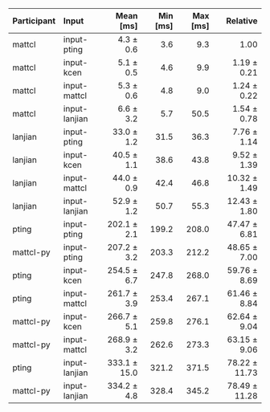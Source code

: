 | Participant | Input | Mean [ms] | Min [ms] | Max [ms] | Relative |
|:---|:---|---:|---:|---:|---:|
| mattcl | input-pting | 4.3 ± 0.6 | 3.6 | 9.3 | 1.00 |
| mattcl | input-kcen | 5.1 ± 0.5 | 4.6 | 9.9 | 1.19 ± 0.21 |
| mattcl | input-mattcl | 5.3 ± 0.6 | 4.8 | 9.0 | 1.24 ± 0.22 |
| mattcl | input-lanjian | 6.6 ± 3.2 | 5.7 | 50.5 | 1.54 ± 0.78 |
| lanjian | input-pting | 33.0 ± 1.2 | 31.5 | 36.3 | 7.76 ± 1.14 |
| lanjian | input-kcen | 40.5 ± 1.1 | 38.6 | 43.8 | 9.52 ± 1.39 |
| lanjian | input-mattcl | 44.0 ± 0.9 | 42.4 | 46.8 | 10.32 ± 1.49 |
| lanjian | input-lanjian | 52.9 ± 1.2 | 50.7 | 55.3 | 12.43 ± 1.80 |
| pting | input-pting | 202.1 ± 2.1 | 199.2 | 208.0 | 47.47 ± 6.81 |
| mattcl-py | input-pting | 207.2 ± 3.2 | 203.3 | 212.2 | 48.65 ± 7.00 |
| pting | input-kcen | 254.5 ± 6.7 | 247.8 | 268.0 | 59.76 ± 8.69 |
| pting | input-mattcl | 261.7 ± 3.9 | 253.4 | 267.1 | 61.46 ± 8.84 |
| mattcl-py | input-kcen | 266.7 ± 5.1 | 259.8 | 276.1 | 62.64 ± 9.04 |
| mattcl-py | input-mattcl | 268.9 ± 3.2 | 262.6 | 273.3 | 63.15 ± 9.06 |
| pting | input-lanjian | 333.1 ± 15.0 | 321.2 | 371.5 | 78.22 ± 11.73 |
| mattcl-py | input-lanjian | 334.2 ± 4.8 | 328.4 | 345.2 | 78.49 ± 11.28 |
